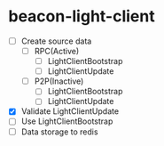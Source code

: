 # beacon-light-client

- [ ] Create source data
  - [ ] RPC(Active)
    - [ ] LightClientBootstrap
    - [ ] LightClientUpdate
  - [ ] P2P(Inactive)
    - [ ] LightClientBootstrap
    - [ ] LightClientUpdate
- [x] Validate LightClientUpdate
- [ ] Use LightClientBootstrap
- [ ] Data storage to redis
